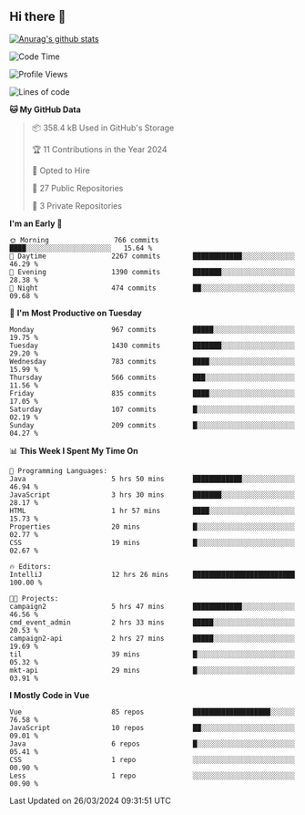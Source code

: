 ## Hi there 👋

[![Anurag's github stats](https://github-readme-stats.vercel.app/api?username=Songwonseok)](https://github.com/anuraghazra/github-readme-stats)



<!--START_SECTION:waka-->
![Code Time](http://img.shields.io/badge/Code%20Time-2%2C736%20hrs%2038%20mins-blue)

![Profile Views](http://img.shields.io/badge/Profile%20Views-0-blue)

![Lines of code](https://img.shields.io/badge/From%20Hello%20World%20I%27ve%20Written-34.8%20million%20lines%20of%20code-blue)

**🐱 My GitHub Data** 

> 📦 358.4 kB Used in GitHub's Storage 
 > 
> 🏆 11 Contributions in the Year 2024
 > 
> 💼 Opted to Hire
 > 
> 📜 27 Public Repositories 
 > 
> 🔑 3 Private Repositories 
 > 
**I'm an Early 🐤** 

```text
🌞 Morning                766 commits         ████░░░░░░░░░░░░░░░░░░░░░   15.64 % 
🌆 Daytime                2267 commits        ████████████░░░░░░░░░░░░░   46.29 % 
🌃 Evening                1390 commits        ███████░░░░░░░░░░░░░░░░░░   28.38 % 
🌙 Night                  474 commits         ██░░░░░░░░░░░░░░░░░░░░░░░   09.68 % 
```
📅 **I'm Most Productive on Tuesday** 

```text
Monday                   967 commits         █████░░░░░░░░░░░░░░░░░░░░   19.75 % 
Tuesday                  1430 commits        ███████░░░░░░░░░░░░░░░░░░   29.20 % 
Wednesday                783 commits         ████░░░░░░░░░░░░░░░░░░░░░   15.99 % 
Thursday                 566 commits         ███░░░░░░░░░░░░░░░░░░░░░░   11.56 % 
Friday                   835 commits         ████░░░░░░░░░░░░░░░░░░░░░   17.05 % 
Saturday                 107 commits         █░░░░░░░░░░░░░░░░░░░░░░░░   02.19 % 
Sunday                   209 commits         █░░░░░░░░░░░░░░░░░░░░░░░░   04.27 % 
```


📊 **This Week I Spent My Time On** 

```text
💬 Programming Languages: 
Java                     5 hrs 50 mins       ████████████░░░░░░░░░░░░░   46.94 % 
JavaScript               3 hrs 30 mins       ███████░░░░░░░░░░░░░░░░░░   28.17 % 
HTML                     1 hr 57 mins        ████░░░░░░░░░░░░░░░░░░░░░   15.73 % 
Properties               20 mins             █░░░░░░░░░░░░░░░░░░░░░░░░   02.77 % 
CSS                      19 mins             █░░░░░░░░░░░░░░░░░░░░░░░░   02.67 % 

🔥 Editors: 
IntelliJ                 12 hrs 26 mins      █████████████████████████   100.00 % 

🐱‍💻 Projects: 
campaign2                5 hrs 47 mins       ████████████░░░░░░░░░░░░░   46.56 % 
cmd_event_admin          2 hrs 33 mins       █████░░░░░░░░░░░░░░░░░░░░   20.53 % 
campaign2-api            2 hrs 27 mins       █████░░░░░░░░░░░░░░░░░░░░   19.69 % 
til                      39 mins             █░░░░░░░░░░░░░░░░░░░░░░░░   05.32 % 
mkt-api                  29 mins             █░░░░░░░░░░░░░░░░░░░░░░░░   03.91 % 
```

**I Mostly Code in Vue** 

```text
Vue                      85 repos            ███████████████████░░░░░░   76.58 % 
JavaScript               10 repos            ██░░░░░░░░░░░░░░░░░░░░░░░   09.01 % 
Java                     6 repos             █░░░░░░░░░░░░░░░░░░░░░░░░   05.41 % 
CSS                      1 repo              ░░░░░░░░░░░░░░░░░░░░░░░░░   00.90 % 
Less                     1 repo              ░░░░░░░░░░░░░░░░░░░░░░░░░   00.90 % 
```




 Last Updated on 26/03/2024 09:31:51 UTC
<!--END_SECTION:waka-->
